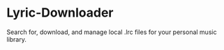 # Lyric-Downloader
Search for, download, and manage local .lrc files for your personal music library.

